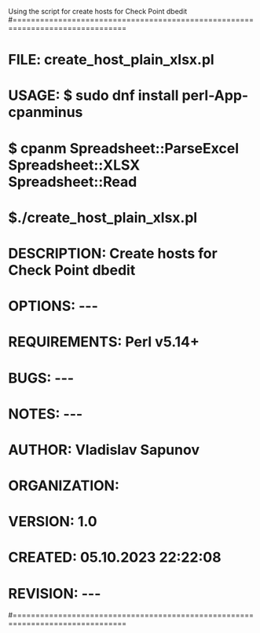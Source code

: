 
Using the script for create hosts for Check Point dbedit
#===============================================================================
#
#         FILE: create_host_plain_xlsx.pl 
#
#        USAGE: $ sudo dnf install perl-App-cpanminus
#        		$ cpanm Spreadsheet::ParseExcel Spreadsheet::XLSX Spreadsheet::Read
#
#               $./create_host_plain_xlsx.pl
#
#  DESCRIPTION: Create hosts for Check Point dbedit
#
#      OPTIONS: ---
# REQUIREMENTS: Perl v5.14+ 
#         BUGS: ---
#        NOTES: ---
#       AUTHOR: Vladislav Sapunov 
# ORGANIZATION:
#      VERSION: 1.0
#      CREATED: 05.10.2023 22:22:08
#     REVISION: ---
#===============================================================================
